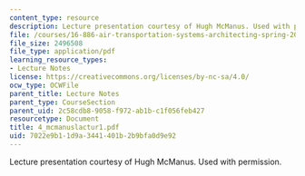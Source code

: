 ```yaml
---
content_type: resource
description: Lecture presentation courtesy of Hugh McManus. Used with permission.
file: /courses/16-886-air-transportation-systems-architecting-spring-2004/7022e9b11d9a3441401b2b9bfa0d9e92_4_mcmanuslactur1.pdf
file_size: 2496508
file_type: application/pdf
learning_resource_types:
- Lecture Notes
license: https://creativecommons.org/licenses/by-nc-sa/4.0/
ocw_type: OCWFile
parent_title: Lecture Notes
parent_type: CourseSection
parent_uid: 2c58cdb8-9058-f972-ab1b-c1f056feb427
resourcetype: Document
title: 4_mcmanuslactur1.pdf
uid: 7022e9b1-1d9a-3441-401b-2b9bfa0d9e92
---
```

Lecture presentation courtesy of Hugh McManus. Used with permission.